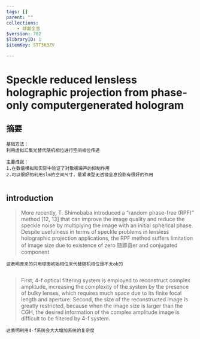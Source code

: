 ```yaml
---
tags: []
parent: ""
collections:
    - 球面全息
$version: 702
$libraryID: 1
$itemKey: STT3K3ZV

---
```

# Speckle reduced lensless holographic projection from phase-only computergenerated hologram

## 摘要

```
基础方法：
利用虚拟汇集光替代随机相位进行空间相位传递

主要成就：
1.在数值模拟和实际中验证了对散板噪声的抑制作用
2.可以很好的利用slm的空间尺寸，最紧凑型无透镜全息投影有很好的作用


```

## introduction

> More recently, T. Shimobaba introduced a “random phase-free (RPF)” method \[12, 13] that can improve the image quality and reduce the speckle noise by multiplying the image with an initial spherical phase. Despite usefulness in terms of speckle problems in lensless holographic projection applications, the RPF method suffers limitation of image size due to existence of zero 随即县er and conjugated component

```
这表明原来的只用球面初始相位来代替随机相位是不太ok的


```


> First, 4-f optical filtering system is employed to reconstruct complex amplitude, increasing the complexity of the system by the presence of bulky lenses, which requires much space due to its finite focal length and aperture. Second, the size of the reconstructed image is greatly restricted, because when the image size is larger than the CGH, the desired information of the complex amplitude image is difficult to be filtered by 4-f system.

```
这表明利用4-f系统会大大增加系统的复杂度

```
